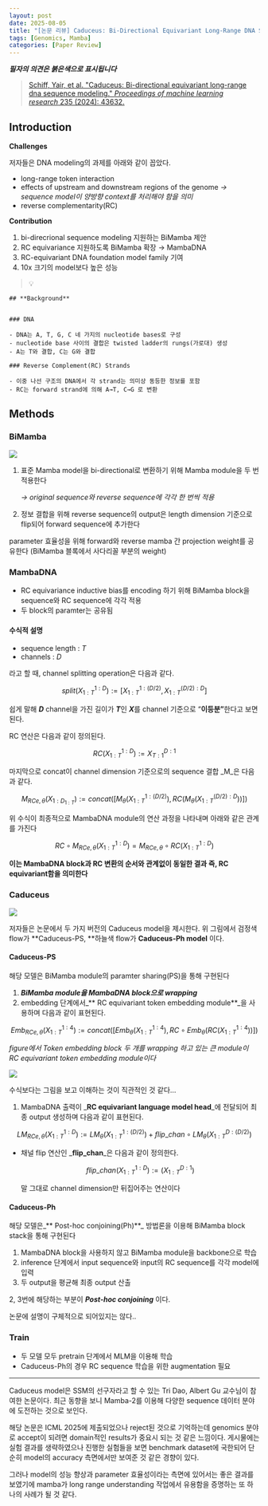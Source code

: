 ```yaml
---
layout: post
date: 2025-08-05
title: "[논문 리뷰] Caduceus: Bi-Directional Equivariant Long-Range DNA Sequence Modeling"
tags: [Genomics, Mamba]
categories: [Paper Review]
---
```


<span class="notion-red">_**필자의 의견은 붉은색으로 표시됩니다**_</span>


> [Schiff, Yair, et al. "Caduceus: Bi-directional equivariant long-range dna sequence modeling." ](https://pmc.ncbi.nlm.nih.gov/articles/PMC12189541/)[_Proceedings of machine learning research_](https://pmc.ncbi.nlm.nih.gov/articles/PMC12189541/)[ 235 (2024): 43632.](https://pmc.ncbi.nlm.nih.gov/articles/PMC12189541/)



## Introduction


**Challenges**


저자들은 DNA modeling의 과제를 아래와 같이 꼽았다.

- long-range token interaction
- effects of upstream and downstream regions of the genome 
_→ sequence model이 양방향 context를 처리해야 함을 의미_
- reverse complementarity(RC)

**Contribution**

1. bi-direcrional sequence modeling 지원하는 BiMamba 제안
1. RC equivariance 지원하도록 BiMamba 확장 → MambaDNA
1. RC-equivariant DNA foundation model family 기여
1. 10x 크기의 model보다 높은 성능

> 💡 


	## **Background**


	### DNA

	- DNA는 A, T, G, C 네 가지의 nucleotide bases로 구성
	- nucleotide base 사이의 결합은 twisted ladder의 rungs(가로대) 생성
	- A는 T와 결합, C는 G와 결합

	### Reverse Complement(RC) Strands

	- 이중 나선 구조의 DNA에서 각 strand는 의미상 동등한 정보를 포함
	- RC는 forward strand에 의해 A→T, C→G 로 변환


## Methods



### BiMamba


![](https://prod-files-secure.s3.us-west-2.amazonaws.com/542b861c-36a8-4051-84e5-8804b6728dba/2c247d59-7815-4980-99f0-8f0d21f445a7/image.png?X-Amz-Algorithm=AWS4-HMAC-SHA256&X-Amz-Content-Sha256=UNSIGNED-PAYLOAD&X-Amz-Credential=ASIAZI2LB4664TSN4NAA%2F20250906%2Fus-west-2%2Fs3%2Faws4_request&X-Amz-Date=20250906T110058Z&X-Amz-Expires=3600&X-Amz-Security-Token=IQoJb3JpZ2luX2VjECEaCXVzLXdlc3QtMiJHMEUCIQC%2F1sTIPWpm7hnNK4Ho1NU0Kjtbyt3lA7CKGCfOymNp5gIgdIIN8xlUdqk29OlRmG6wEt4P%2FmMFQq5ZGG%2FT8%2FM8P5EqiAQIiv%2F%2F%2F%2F%2F%2F%2F%2F%2F%2FARAAGgw2Mzc0MjMxODM4MDUiDGcw4bINoEWw%2Bo5IUCrcAy46vj8mOw7ZvL7HQMu9FRUoAQxOuLCtOXz0k%2BJ7PLmOJfg5%2BC7BtoC%2FWm7BjQk7rY2Ku7%2BSPh5iyW1wc2yuT320EfcaLzttcavx1CDV6NkMKTLfwceVMoOuhza44qXN%2BBwcWoAbn6r1C69OtftIrmub%2B6iZrPAH%2BbjPUOjSDEs7pDmNxoQR4kTlzKxNjIryDBtiMVBGJMoRW2UJpbrqKROptDLQ5Dmw9H00IjlLbOFVru4Ij482XgYxBcTM3YoH98nHHy7blOu%2B65r4catLmSEWjy6PuRlGYFB6MudJLmWrdLysgFhosu2GsJjzbT6sI89MF0CXOkbLOwrjMEgpg9n62%2F%2FLdq8i%2FWrFReIIj2akyWaZ9%2Fp9wUMsufNEJIn7%2BD%2B2iW7SJmz2tGT0hK8eTK3Xd7jx5cuNv%2BUmnuH24lnihKW779d3ULSVW02XU5iW5CNt7m3pDA9gX1ZYVguHvGKhjWz3w%2BBd5bB4%2F39BlshU3A3P2kjBkC6pBxhab12kpAP88vP820odE4T3QN%2BLdZxBAp%2FceQTOiemyf0C3lsa2vHAutOhrvJjv77b3zdGqoVh%2BVKEF0599TAJcDNtPvdHrhNhoqOjj1TsY8QyuZxkksrYhSynb%2FcGmtANFMJHo78UGOqUBmvqgazKF6QHPmBVl5KDtANLsPE2AA5NiNznDjS%2BQlQHPmJuL4VU3gji%2FpiYEEmPXAGUEDnwbH5jqV7Q6hFjQUwl2x0wJaPDE9anLdpHHCG7BZsktoJz7IXm7yrX4FP96kwJxaHHylqIkUcX9vB8NU1iAeGuhH2aHN2%2BiGG2X%2Ftijy3YmkmmywVoaulDzHdJGbDlkzyygmvHqYf7Zrkz3JgFna2ur&X-Amz-Signature=14724dddc14baacbcc82bfbe6854c05d8fb3d142641e2fa2a5e190cd22bb0dec&X-Amz-SignedHeaders=host&x-amz-checksum-mode=ENABLED&x-id=GetObject)

1. 표준 Mamba model을 bi-directional로 변환하기 위해 Mamba module을 두 번 적용한다

	_→ original sequence와 reverse sequence에 각각 한 번씩 적용_

1. 정보 결합을 위해 reverse sequence의 output은 length dimension 기준으로 flip되어 forward sequence에 추가한다

parameter 효율성을 위해 forward와 reverse mamba 간 projection weight를 공유한다 (BiMamba 블록에서 사다리꼴 부분의 weight)



### MambaDNA

- RC equivariance inductive bias를 encoding 하기 위해 BiMamba block을 sequence와 RC sequence에 각각 적용
- 두 block의 paramter는 공유됨


#### 수식적 설명

- sequence length : _T_
- channels : _D_

라고 할 때,  channel splitting operation은 다음과 같다.


$$
split(X^{1:D}_{1:T}):=[X^{1:(D/2)}_{1:T},X^{(D/2):D}_{1:T}]
$$


<span class="notion-red">쉽게 말해 </span><span class="notion-red">_**D**_</span><span class="notion-red"> channel을 가진 길이가 </span><span class="notion-red">_**T**_</span><span class="notion-red">인 </span><span class="notion-red">_**X**_</span><span class="notion-red">를 channel 기준으로 “</span><span class="notion-red">**이등분”**</span><span class="notion-red">한다고 보면 된다.</span>


RC 연산은 다음과 같이 정의된다.


$$
RC(X^{1:D}_{1:T}):=X^{D:1}_{T:1}
$$


마지막으로 concat이 channel dimension 기준으로의 sequence 결합 _M_은 다음과 같다.


$$
M_{RCe,\theta}(X_{1:D_{1:T}}):=concat([M_{\theta}(X^{1:(D/2)}_{1:T}),RC(M_{\theta}(X^{(D/2):D}_{1:T}))])
$$


위 수식이 최종적으로 MambaDNA module의 연산 과정을 나타내며 아래와 같은 관계를 가진다


$$
RC\circ M_{RCe,\theta}(X^{1:D}_{1:T}) = M_{RCe,\theta} \circ RC(X^{1:D}_{1:T})
$$


**이는 MambaDNA block과 RC 변환의 순서와 관계없이 동일한 결과 즉, RC equivariant함을 의미한다**



### Caduceus


![](https://prod-files-secure.s3.us-west-2.amazonaws.com/542b861c-36a8-4051-84e5-8804b6728dba/f94a60d7-8145-473b-aef9-7c68d3ec604a/image.png?X-Amz-Algorithm=AWS4-HMAC-SHA256&X-Amz-Content-Sha256=UNSIGNED-PAYLOAD&X-Amz-Credential=ASIAZI2LB4664TSN4NAA%2F20250906%2Fus-west-2%2Fs3%2Faws4_request&X-Amz-Date=20250906T110058Z&X-Amz-Expires=3600&X-Amz-Security-Token=IQoJb3JpZ2luX2VjECEaCXVzLXdlc3QtMiJHMEUCIQC%2F1sTIPWpm7hnNK4Ho1NU0Kjtbyt3lA7CKGCfOymNp5gIgdIIN8xlUdqk29OlRmG6wEt4P%2FmMFQq5ZGG%2FT8%2FM8P5EqiAQIiv%2F%2F%2F%2F%2F%2F%2F%2F%2F%2FARAAGgw2Mzc0MjMxODM4MDUiDGcw4bINoEWw%2Bo5IUCrcAy46vj8mOw7ZvL7HQMu9FRUoAQxOuLCtOXz0k%2BJ7PLmOJfg5%2BC7BtoC%2FWm7BjQk7rY2Ku7%2BSPh5iyW1wc2yuT320EfcaLzttcavx1CDV6NkMKTLfwceVMoOuhza44qXN%2BBwcWoAbn6r1C69OtftIrmub%2B6iZrPAH%2BbjPUOjSDEs7pDmNxoQR4kTlzKxNjIryDBtiMVBGJMoRW2UJpbrqKROptDLQ5Dmw9H00IjlLbOFVru4Ij482XgYxBcTM3YoH98nHHy7blOu%2B65r4catLmSEWjy6PuRlGYFB6MudJLmWrdLysgFhosu2GsJjzbT6sI89MF0CXOkbLOwrjMEgpg9n62%2F%2FLdq8i%2FWrFReIIj2akyWaZ9%2Fp9wUMsufNEJIn7%2BD%2B2iW7SJmz2tGT0hK8eTK3Xd7jx5cuNv%2BUmnuH24lnihKW779d3ULSVW02XU5iW5CNt7m3pDA9gX1ZYVguHvGKhjWz3w%2BBd5bB4%2F39BlshU3A3P2kjBkC6pBxhab12kpAP88vP820odE4T3QN%2BLdZxBAp%2FceQTOiemyf0C3lsa2vHAutOhrvJjv77b3zdGqoVh%2BVKEF0599TAJcDNtPvdHrhNhoqOjj1TsY8QyuZxkksrYhSynb%2FcGmtANFMJHo78UGOqUBmvqgazKF6QHPmBVl5KDtANLsPE2AA5NiNznDjS%2BQlQHPmJuL4VU3gji%2FpiYEEmPXAGUEDnwbH5jqV7Q6hFjQUwl2x0wJaPDE9anLdpHHCG7BZsktoJz7IXm7yrX4FP96kwJxaHHylqIkUcX9vB8NU1iAeGuhH2aHN2%2BiGG2X%2Ftijy3YmkmmywVoaulDzHdJGbDlkzyygmvHqYf7Zrkz3JgFna2ur&X-Amz-Signature=795d3566c90f006118478208fc3cdc74be5c7355c15143f706139a3c32c64941&X-Amz-SignedHeaders=host&x-amz-checksum-mode=ENABLED&x-id=GetObject)


저자들은 논문에서 두 가지 버전의 Caduceus model을 제시한다. 위 그림에서 검정색 flow가 **Caduceus-PS, **하늘색 flow가 **Caduceus-Ph model** 이다.



#### Caduceus-PS


해당 모델은 BiMamba module의 paramter sharing(PS)을 통해 구현된다

1. _**BiMamba module을 MambaDNA block으로 wrapping**_
1. embedding 단계에서_** RC equivariant token embedding module**_을 사용하며 다음과 같이 표현된다.

$$
Emb_{RCe,\theta}(X^{1:4}_{1:T}):=concat([Emb_{\theta}(X^{1:4}_{1:T}),RC \circ Emb_{\theta}(RC(X^{1:4}_{1:T}))])
$$


_figure에서 Token embedding block 두 개를 wrapping 하고 있는 큰 module이 RC equivariant token embedding module이다_


![](https://prod-files-secure.s3.us-west-2.amazonaws.com/542b861c-36a8-4051-84e5-8804b6728dba/b175e4da-71eb-4e91-8c23-a06dabe673c9/image.png?X-Amz-Algorithm=AWS4-HMAC-SHA256&X-Amz-Content-Sha256=UNSIGNED-PAYLOAD&X-Amz-Credential=ASIAZI2LB4664TSN4NAA%2F20250906%2Fus-west-2%2Fs3%2Faws4_request&X-Amz-Date=20250906T110058Z&X-Amz-Expires=3600&X-Amz-Security-Token=IQoJb3JpZ2luX2VjECEaCXVzLXdlc3QtMiJHMEUCIQC%2F1sTIPWpm7hnNK4Ho1NU0Kjtbyt3lA7CKGCfOymNp5gIgdIIN8xlUdqk29OlRmG6wEt4P%2FmMFQq5ZGG%2FT8%2FM8P5EqiAQIiv%2F%2F%2F%2F%2F%2F%2F%2F%2F%2FARAAGgw2Mzc0MjMxODM4MDUiDGcw4bINoEWw%2Bo5IUCrcAy46vj8mOw7ZvL7HQMu9FRUoAQxOuLCtOXz0k%2BJ7PLmOJfg5%2BC7BtoC%2FWm7BjQk7rY2Ku7%2BSPh5iyW1wc2yuT320EfcaLzttcavx1CDV6NkMKTLfwceVMoOuhza44qXN%2BBwcWoAbn6r1C69OtftIrmub%2B6iZrPAH%2BbjPUOjSDEs7pDmNxoQR4kTlzKxNjIryDBtiMVBGJMoRW2UJpbrqKROptDLQ5Dmw9H00IjlLbOFVru4Ij482XgYxBcTM3YoH98nHHy7blOu%2B65r4catLmSEWjy6PuRlGYFB6MudJLmWrdLysgFhosu2GsJjzbT6sI89MF0CXOkbLOwrjMEgpg9n62%2F%2FLdq8i%2FWrFReIIj2akyWaZ9%2Fp9wUMsufNEJIn7%2BD%2B2iW7SJmz2tGT0hK8eTK3Xd7jx5cuNv%2BUmnuH24lnihKW779d3ULSVW02XU5iW5CNt7m3pDA9gX1ZYVguHvGKhjWz3w%2BBd5bB4%2F39BlshU3A3P2kjBkC6pBxhab12kpAP88vP820odE4T3QN%2BLdZxBAp%2FceQTOiemyf0C3lsa2vHAutOhrvJjv77b3zdGqoVh%2BVKEF0599TAJcDNtPvdHrhNhoqOjj1TsY8QyuZxkksrYhSynb%2FcGmtANFMJHo78UGOqUBmvqgazKF6QHPmBVl5KDtANLsPE2AA5NiNznDjS%2BQlQHPmJuL4VU3gji%2FpiYEEmPXAGUEDnwbH5jqV7Q6hFjQUwl2x0wJaPDE9anLdpHHCG7BZsktoJz7IXm7yrX4FP96kwJxaHHylqIkUcX9vB8NU1iAeGuhH2aHN2%2BiGG2X%2Ftijy3YmkmmywVoaulDzHdJGbDlkzyygmvHqYf7Zrkz3JgFna2ur&X-Amz-Signature=48352a0fc8c879d49fe181e90a011ef5a0d2d4e9c0f109bf30019cd681e32dbf&X-Amz-SignedHeaders=host&x-amz-checksum-mode=ENABLED&x-id=GetObject)


<span class="notion-red">수식보다는 그림을 보고 이해하는 것이 직관적인 것 같다…</span>

1. MambaDNA 출력이 _**RC equivariant language model head**_에 전달되어 최종 output 생성하며 다음과 같이 표현된다.

$$
LM_{RCe,\theta}(X^{1:D}_{1:T}):= LM_{\theta}(X^{1:(D/2)}_{1:T})+flip\_chan\circ LM_{\theta}(X^{D:(D/2)}_{1:T})
$$

- 채널 flip 연산인 _**flip\_chan**_은 다음과 같이 정의한다.

	$$
	flip\_chan(X^{1:D}_{1:T}):=(X^{D:1}_{1:T})
	$$


	말 그대로 channel dimension만 뒤집어주는 연산이다



#### Caduceus-Ph


해당 모델은_** Post-hoc conjoining(Ph)**_ 방법론을 이용해 BiMamba block stack을 통해 구현된다

1. MambaDNA block을 사용하지 않고 BiMamba module을 backbone으로 학습
1. inference 단계에서 input sequence와 input의 RC sequence를 각각 model에 입력
1. 두 output을 평균해 최종 output 산출

2, 3번에 해당하는 부분이 _**Post-hoc conjoining**_ 이다.


<span class="notion-red">논문에 설명이 구체적으로 되어있지는 않다..</span>



### Train

- 두 모델 모두 pretrain 단계에서 MLM을 이용해 학습
- Caduceus-Ph의 경우 RC sequence 학습을 위한 augmentation 필요

---


<span class="notion-red">Caduceus model은 SSM의 선구자라고 할 수 있는 Tri Dao, Albert Gu 교수님이 참여한 논문이다. 최근 동향을 보니 Mamba-2를 이용해 다양한 sequence 데이터 분야에 도전하는 것으로 보인다.</span>


<span class="notion-red">해당 논문은 ICML 2025에 제출되었으나 reject된 것으로 기억하는데 genomics 분야로 accept이 되려면 domain적인 results가 중요시 되는 것 같은 느낌이다. 게시물에는 실험 결과를 생략하였으나 진행한 실험들을 보면 benchmark dataset에 국한되어 단순히 model의 accuracy 측면에서만 보여준 것 같은 경향이 있다.</span>


<span class="notion-red">그러나 model의 성능 향상과 parameter 효율성이라는 측면에 있어서는 좋은 결과를 보였기에 mamba가 long range understanding 작업에서 유용함을 증명하는 또 하나의 사례가 될 것 같다.</span>

